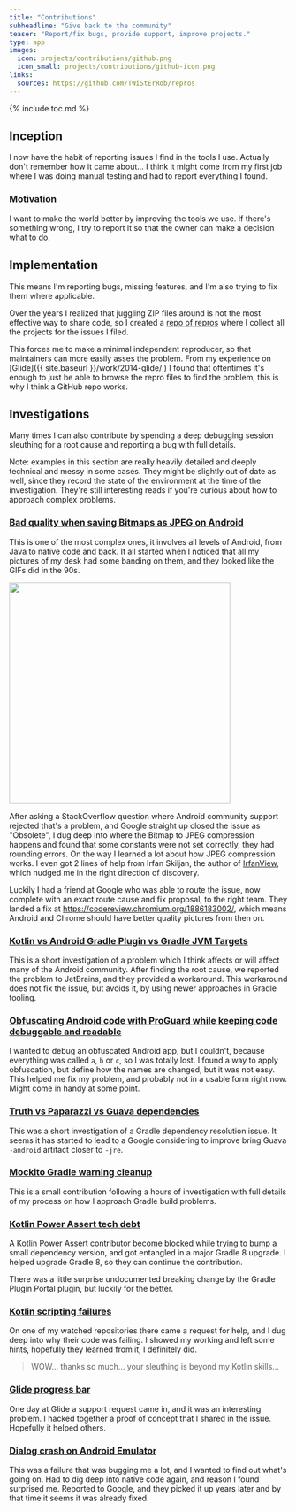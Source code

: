 ```yaml
---
title: "Contributions"
subheadline: "Give back to the community"
teaser: "Report/fix bugs, provide support, improve projects."
type: app
images:
  icon: projects/contributions/github.png
  icon_small: projects/contributions/github-icon.png
links:
  sources: https://github.com/TWiStErRob/repros
---
```


{% include toc.md %}

## Inception
I now have the habit of reporting issues I find in the tools I use.
Actually don't remember how it came about...
I think it might come from my first job where I was doing manual testing and had to report everything I found.

### Motivation
I want to make the world better by improving the tools we use.
If there's something wrong, I try to report it so that the owner can make a decision what to do.

## Implementation
This means I'm reporting bugs, missing features, and I'm also trying to fix them where applicable.

Over the years I realized that juggling ZIP files around is not the most effective way to share code,
so I created a [repo of repros](https://github.com/TWiStErRob/repros) where I collect all the projects for the issues I filed.

This forces me to make a minimal independent reproducer, so that maintainers can more easily asses the problem.
From my experience on [Glide]({{ site.baseurl }}/work/2014-glide/ ) I found that
oftentimes it's enough to just be able to browse the repro files to find the problem, this is why I think a GitHub repo works.

## Investigations
Many times I can also contribute by spending a deep debugging session sleuthing for a root cause and reporting a bug with full details.

Note: examples in this section are really heavily detailed and deeply technical and messy in some cases.
They might be slightly out of date as well, since they record the state of the environment at the time of the investigation.
They're still interesting reads if you're curious about how to approach complex problems.


### [Bad quality when saving Bitmaps as JPEG on Android](https://stackoverflow.com/a/36560663/253468)
This is one of the most complex ones, it involves all levels of Android, from Java to native code and back.
It all started when I noticed that all my pictures of my desk had some banding on them, and they looked like the GIFs did in the 90s.

<img src="https://i.stack.imgur.com/vIuH4.jpg" width="400" />

After asking a StackOverflow question where Android community support rejected that's a problem, and Google straight up closed the issue as "Obsolete",
I dug deep into where the Bitmap to JPEG compression happens and found that some constants were not set correctly, they had rounding errors.
On the way I learned a lot about how JPEG compression works.
I even got 2 lines of help from Irfan Skiljan, the author of [IrfanView](https://www.irfanview.com/), which nudged me in the right direction of discovery.

Luckily I had a friend at Google who was able to route the issue, now complete with an exact route cause and fix proposal, to the right team.
They landed a fix at https://codereview.chromium.org/1886183002/, which means Android and Chrome should have better quality pictures from then on.


### [Kotlin vs Android Gradle Plugin vs Gradle JVM Targets](https://stackoverflow.com/a/75158443/253468)
This is a short investigation of a problem which I think affects or will affect many of the Android community.
After finding the root cause, we reported the problem to JetBrains, and they provided a workaround.
This workaround does not fix the issue, but avoids it, by using newer approaches in Gradle tooling.


### [Obfuscating Android code with ProGuard while keeping code debuggable and readable](https://stackoverflow.com/q/29871644/253468)
I wanted to debug an obfuscated Android app, but I couldn't, because everything was called `a`, `b` or `c`, so I was totally lost.
I found a way to apply obfuscation, but define how the names are changed, but it was not easy.
This helped me fix my problem, and probably not in a usable form right now. Might come in handy at some point.


### [Truth vs Paparazzi vs Guava dependencies](https://github.com/cashapp/paparazzi/issues/906)
This was a short investigation of a Gradle dependency resolution issue.
It seems it has started to lead to a Google considering to improve bring Guava `-android` artifact closer to `-jre`.


### [Mockito Gradle warning cleanup](https://github.com/mockito/mockito/pull/2904)
This is a small contribution following a hours of investigation with full details of my process on how I approach Gradle build problems.


### [Kotlin Power Assert tech debt](https://github.com/bnorm/kotlin-power-assert/pull/87)
A Kotlin Power Assert contributor become [blocked](https://github.com/bnorm/kotlin-power-assert/pull/86#issuecomment-1494350875)
while trying to bump a small dependency version, and got entangled in a major Gradle 8 upgrade.
I helped upgrade Gradle 8, so they can continue the contribution.

There was a little surprise undocumented breaking change by the Gradle Plugin Portal plugin, but luckily for the better.


### [Kotlin scripting failures](https://github.com/Kotlin/kotlin-script-examples/issues/21#issuecomment-1302593643)
On one of my watched repositories there came a request for help, and I dug deep into why their code was failing.
I showed my working and left some hints, hopefully they learned from it, I definitely did.

> WOW... thanks so much... your sleuthing is beyond my Kotlin skills...


### [Glide progress bar](https://github.com/bumptech/glide/issues/232#issuecomment-172625621)
One day at Glide a support request came in, and it was an interesting problem.
I hacked together a proof of concept that I shared in the issue. Hopefully it helped others.


### [Dialog crash on Android Emulator](https://github.com/TWiStErRob/net.twisterrob.inventory/issues/157)
This was a failure that was bugging me a lot, and I wanted to find out what's going on.
Had to dig deep into native code again, and reason I found surprised me.
Reported to Google, and they picked it up years later and by that time it seems it was already fixed.
